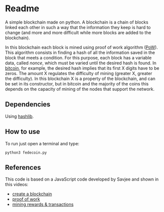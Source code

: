 # Readme
A simple blockchain made on python.
A blockchain is a chain of blocks linked each other in such a way that the information they keep is hard to change (and more and more difficult while more blocks are added to the blockchain).

In this blockchain each block is mined using proof of work algorithm ([PoW](https://en.wikipedia.org/wiki/Proof-of-work_system)).
This algorithm consists in finding a hash of all the information saved in the block that meets a condition.
For this purpose, each block has a variable data, called *nonce*, which must be varied until the desired hash is found.
In [bitcoin](https://bitcoin.org/en/), for example, the desired hash implies that its first X digits have to be zeros.
The amount X regulates the difficulty of mining (greater X, greater the difficulty).
In this blockchain X is a property of the blockchain, and can be set in its constructor, but in bitcoin and the majority of the coins this depends on the capacity of mining of the nodes that support the network.

## Dependencies
Using [hashlib](https://docs.python.org/2/library/hashlib.html).

## How to use
To run just open a terminal and type:
```[bash]
python3 fedecoin.py
```

## References
This code is based on a JavaScript code developed by Savjee and shown in this videos:
* [create a blockchain](https://www.youtube.com/watch?v=zVqczFZr124&t=0s&index=10&list=LLKE6wJ3t9BhLjx_P7Z0B3gA)
* [proof of work](https://www.youtube.com/watch?v=HneatE69814)
* [mining rewards & transactions](https://www.youtube.com/watch?v=fRV6cGXVQ4I)